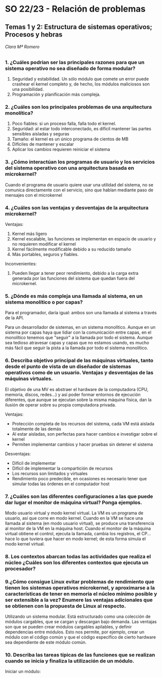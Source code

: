 # SO 22/23 - Relación de problemas

## Temas 1 y 2: Estructura de sistemas operativos; Procesos y hebras

###### Clara Mª Romero

### 1. ¿Cuáles podrían ser las principales razones para que un sistema operativo no sea diseñado de forma modular? 

1. Seguridad y estabilidad. Un sólo módulo que comete un error puede crashear el kernel completo y, de hecho, los módulos maliciosos son una posibilidad.
2. Programación y planificación más compleja.

### 2. ¿Cuáles son los principales problemas de una arquitectura monolítica? 

1. Poco fiables: si un proceso falla, falla todo el kernel.
2. Seguridad: al estar todo interconectado, es difícil mantener las partes sensibles aisladas y seguras
3. Tamaño: el kernel es un único programa de cientos de MB
4. Difíciles de mantener y escalar
5. Aplicar los cambios requieren reiniciar el sistema

### 3. ¿Cómo interactúan los programas de usuario y los servicios del sistema operativo con una arquitectura basada en microkernel? 

Cuando el programa de usuario quiere usar una utilidad del sistema, no se comunica directamente con el servicio, sino que hablan mediante paso de mensajes con el microkernel

### 4. ¿Cuáles son las ventajas y desventajas de la arquitectura microkernel? 

Ventajas:

1. Kernel más ligero
1. Kernel escalable, las funciones se implementan en espacio de usuario y no requieren modificar el kernel
1. Kernel fácilmente modificable debido a su reducido tamaño
1. Más portables, seguros y fiables.

Inconvenientes:

1. Pueden llegar a tener peor rendimiento, debido a la carga extra generada por las funciones del sistema que quedan fuera del microkernel.

### 5. ¿Dónde es más compleja una llamada al sistema, en un sistema monolítico o por capas? 

Para el programador, daría igual: ambos son una llamada al sistema a través de la API.

Para un desarrollador de sistemas, en un sistema monolítico. Aunque en un sistema por capas haya que lidiar con la comunicación entre capas, en el monolítico tenemos que "seguir" a la llamada por todo el sistema. Aunque sea tedioso atravesar capas y capas que no estamos usando, es mucho más fácil que seguir la pista a la llamada por todo el sistema monolítico.

### 6. Describa objetivo principal de las máquinas virtuales, tanto desde el punto de vista de un diseñador de sistemas operativos como de un usuario. Ventajas y desventajas de las máquinas virtuales. 

El objetivo de una MV es abstraer el hardware de la computadora (CPU, memoria, discos, redes...) y así poder formar entornos de ejecución diferentes, que aunque se ejecutan sobre la misma máquina física, dan la ilusión de operar sobre su propia computadora privada.

Ventajas:

- Protección completa de los recursos del sistema, cada VM está aislada totalmente de las demás
- Al estar aisladas, son perfectas para hacer cambios e investigar sobre el kernel
- Permiten implementar cambios y hacer pruebas sin detener el sistema

Desventajas:

- Difícil de implementar
- Difícil de implementar la compartición de recursos
- Los recursos son limitados y virtuales
- Rendimiento poco predecible, en ocasiones es necesario tener que simular todas las órdenes en el computador host

### 7. ¿Cuáles son las diferentes configuraciones a las que puede dar lugar el monitor de máquina virtual? Ponga ejemplos. 

Modo usuario virtual y modo kernel virtual. La VM es un programa de usuario, así que corre en modo kernel. Cuando en la VM se hace una llamada al sistema (en modo usuario virtual), se produce una transferencia al monitor de la VM en la máquina host. Cuando el monitor de la máquina virtual obtiene el control, ejecuta la llamada, cambia los registros, el CP... hace lo que tuviera que hacer en modo kernel; de esta forma simula el modo kernel virtual.   

### 8. Los contextos abarcan todas las actividades que realiza el núcleo ¿Cuáles son los diferentes contextos que ejecuta un procesador? 



### 9.¿Cómo consigue Linux evitar problemas de rendimiento que tienen los sistemas operativos microkernel, y aproximarse a la características de tener en memoria el núcleo mínimo posible y ser extensible a la vez? Enumere las ventajas adicionales que se obtienen con la propuesta de Linux al respecto. 

Utilizando un sistema modular. Está estructurado como una colección de módulos cargables, que se cargan y descargan bajo demanda. Las ventajas son que se pueden crear módulos cargables apilables, y definir dependencias entre módulos. Esto nos permite, por ejemplo, crear un módulo con el código común y que el código específico de cierto hardware sea dependiente de este módulo común. 

### 10. Describa las tareas típicas de las funciones que se realizan cuando se inicia y finaliza la utilización de un módulo.

Iniciar un módulo:

